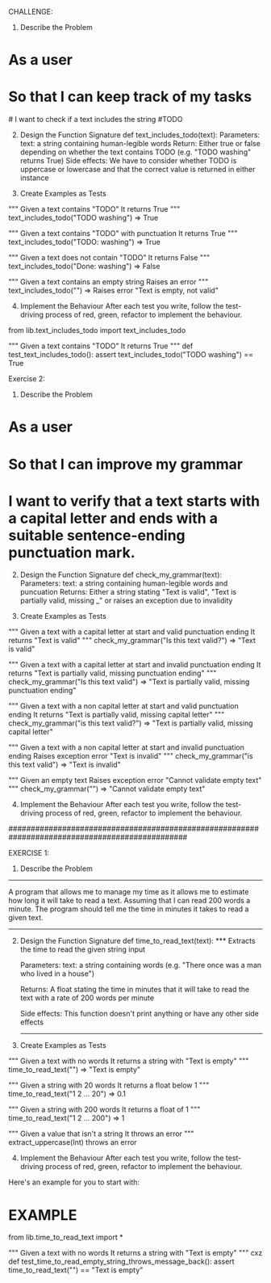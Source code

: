 CHALLENGE:
1. Describe the Problem
# As a user
# So that I can keep track of my tasks
# I want to check if a text includes the string #TODO

2. Design the Function Signature
def text_includes_todo(text):
    Parameters:
        text: a string containing human-legible words
    Return:
        Either true or false depending on whether the text contains TODO (e.g. "TODO washing" returns True)
    Side effects:
        We have to consider whether TODO is uppercase or lowercase and that the correct value is returned in either instance

3. Create Examples as Tests

"""
Given a text contains "TODO"
It returns True
"""
text_includes_todo("TODO washing")
=> True

"""
Given a text contains "TODO" with punctuation
It returns True
"""
text_includes_todo("TODO: washing")
=> True

"""
Given a text does not contain "TODO"
It returns False
"""
text_includes_todo("Done: washing")
=> False

"""
Given a text contains an empty string
Raises an error
"""
text_includes_todo("")
=> Raises error "Text is empty, not valid"

4. Implement the Behaviour
After each test you write, follow the test-driving process of red, green, refactor to implement the behaviour.

from lib.text_includes_todo import text_includes_todo

"""
Given a text contains "TODO"
It returns True
"""
def test_text_includes_todo():
    assert text_includes_todo("TODO washing") == True


Exercise 2:
1. Describe the Problem
# As a user
# So that I can improve my grammar
# I want to verify that a text starts with a capital letter and ends with a suitable sentence-ending punctuation mark.

2. Design the Function Signature
def check_my_grammar(text):
    Parameters:
        text: a string containing human-legible words and puncuation
    Returns:
        Either a string stating "Text is valid", "Text is partially valid, missing _" or raises an exception due to invalidity
    
3. Create Examples as Tests

"""
Given a text with a capital letter at start and valid punctuation ending
It returns "Text is valid"
"""
check_my_grammar("Is this text valid?")
=> "Text is valid"

"""
Given a text with a capital letter at start and invalid punctuation ending
It returns "Text is partially valid, missing punctuation ending"
"""
check_my_grammar("Is this text valid")
=> "Text is partially valid, missing punctuation ending"

"""
Given a text with a non capital letter at start and valid punctuation ending
It returns "Text is partially valid, missing capital letter"
"""
check_my_grammar("is this text valid?")
=> "Text is partially valid, missing capital letter"

"""
Given a text with a non capital letter at start and invalid punctuation ending
Raises exception error "Text is invalid"
"""
check_my_grammar("is this text valid")
=> "Text is invalid"

"""
Given an empty text
Raises exception error "Cannot validate empty text"
"""
check_my_grammar("")
=> "Cannot validate empty text"

4. Implement the Behaviour
After each test you write, follow the test-driving process of red, green, refactor to implement the behaviour.

################################################################################################

EXERCISE 1:
1. Describe the Problem
***
A program that allows me to manage my time as it allows me to estimate how long it will take to read a text. Assuming that I can read 200 words a minute. The program should tell me the time in minutes it takes to read a given text.
***

2. Design the Function Signature
def time_to_read_text(text):
    *** Extracts the time to read the given string input 

    Parameters:
        text: a string containing words (e.g. "There once was a man who lived in a house")

    Returns:
        A float stating the time in minutes that it will take to read the text with a rate of 200 words per minute 

    Side effects:
        This function doesn't print anything or have any other side effects
    ***

3. Create Examples as Tests

"""
Given a text with no words
It returns a string with "Text is empty"
"""
time_to_read_text("") => "Text is empty"

"""
Given a string with 20 words
It returns a float below 1
"""
time_to_read_text("1 2 ... 20") => 0.1

"""
Given a string with 200 words
It returns a float of 1
"""
time_to_read_text("1 2 ... 200") => 1

"""
Given a value that isn't a string
It throws an error
"""
extract_uppercase(Int) throws an error


4. Implement the Behaviour
After each test you write, follow the test-driving process of red, green, refactor to implement the behaviour.

Here's an example for you to start with:

# EXAMPLE

from lib.time_to_read_text import *

"""
Given a text with no words
It returns a string with "Text is empty"
"""
cxz
def test_time_to_read_empty_string_throws_message_back():
    assert time_to_read_text("") == "Text is empty"